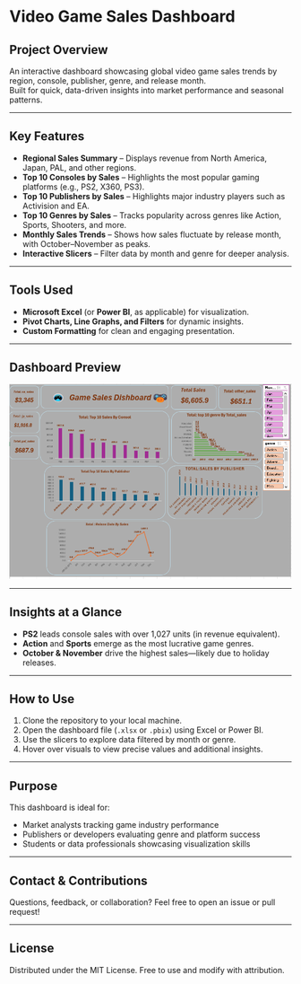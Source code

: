 #  Video Game Sales Dashboard

##  Project Overview  
An interactive dashboard showcasing global video game sales trends by region, console, publisher, genre, and release month.  
Built for quick, data-driven insights into market performance and seasonal patterns.

---

##  Key Features  
- **Regional Sales Summary** – Displays revenue from North America, Japan, PAL, and other regions.  
- **Top 10 Consoles by Sales** – Highlights the most popular gaming platforms (e.g., PS2, X360, PS3).  
- **Top 10 Publishers by Sales** – Highlights major industry players such as Activision and EA.  
- **Top 10 Genres by Sales** – Tracks popularity across genres like Action, Sports, Shooters, and more.  
- **Monthly Sales Trends** – Shows how sales fluctuate by release month, with October–November as peaks.  
- **Interactive Slicers** – Filter data by month and genre for deeper analysis.

---

##  Tools Used  
- **Microsoft Excel** (or **Power BI**, as applicable) for visualization.  
- **Pivot Charts, Line Graphs, and Filters** for dynamic insights.  
- **Custom Formatting** for clean and engaging presentation.

---

##  Dashboard Preview  
![Game Sales Dashboard](https://github.com/Ritesh7370/Video-game-sales/blob/main/dashboard.png?raw=true)

---

##  Insights at a Glance  
- **PS2** leads console sales with over 1,027 units (in revenue equivalent).  
- **Action** and **Sports** emerge as the most lucrative game genres.  
- **October & November** drive the highest sales—likely due to holiday releases.

---

##  How to Use  
1. Clone the repository to your local machine.  
2. Open the dashboard file (`.xlsx` or `.pbix`) using Excel or Power BI.  
3. Use the slicers to explore data filtered by month or genre.  
4. Hover over visuals to view precise values and additional insights.

---

##  Purpose  
This dashboard is ideal for:
- Market analysts tracking game industry performance  
- Publishers or developers evaluating genre and platform success  
- Students or data professionals showcasing visualization skills

---

##  Contact & Contributions  
Questions, feedback, or collaboration? Feel free to open an issue or pull request!

---

##  License  
Distributed under the MIT License. Free to use and modify with attribution.
